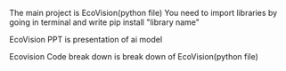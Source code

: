 The main project is EcoVision(python file)
You need to import libraries by going in terminal and write pip install "library name"

EcoVision PPT is presentation of ai model

Ecovision Code break down is break down of EcoVision(python file) 
